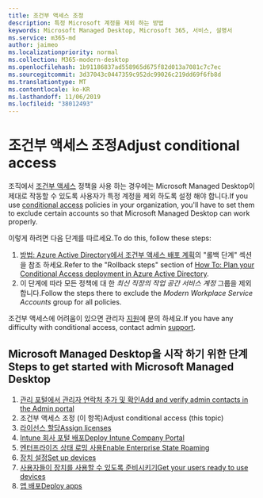```yaml
---
title: 조건부 액세스 조정
description: 특정 Microsoft 계정을 제외 하는 방법
keywords: Microsoft Managed Desktop, Microsoft 365, 서비스, 설명서
ms.service: m365-md
author: jaimeo
ms.localizationpriority: normal
ms.collection: M365-modern-desktop
ms.openlocfilehash: 1b91186837ad558965d675f82d013a7081c7c7ec
ms.sourcegitcommit: 3d37043c0447359c952dc99026c219dd69f6fb8d
ms.translationtype: MT
ms.contentlocale: ko-KR
ms.lasthandoff: 11/06/2019
ms.locfileid: "38012493"
---
```

# <a name="adjust-conditional-access"></a><span data-ttu-id="09ba1-104">조건부 액세스 조정</span><span class="sxs-lookup"><span data-stu-id="09ba1-104">Adjust conditional access</span></span>

<span data-ttu-id="09ba1-105">조직에서 [조건부 액세스](https://docs.microsoft.com/azure/active-directory/conditional-access/overview) 정책을 사용 하는 경우에는 Microsoft Managed Desktop이 제대로 작동할 수 있도록 사용자가 특정 계정을 제외 하도록 설정 해야 합니다.</span><span class="sxs-lookup"><span data-stu-id="09ba1-105">If you use [conditional access](https://docs.microsoft.com/azure/active-directory/conditional-access/overview) policies in your organization, you'll have to set them to exclude certain accounts so that Microsoft Managed Desktop can work properly.</span></span>

<span data-ttu-id="09ba1-106">이렇게 하려면 다음 단계를 따르세요.</span><span class="sxs-lookup"><span data-stu-id="09ba1-106">To do this, follow these steps:</span></span>

1. <span data-ttu-id="09ba1-107">[방법: Azure Active Directory에서 조건부 액세스 배포 계획](https://docs.microsoft.com/azure/active-directory/conditional-access/plan-conditional-access#rollback-steps)의 "롤백 단계" 섹션을 참조 하세요.</span><span class="sxs-lookup"><span data-stu-id="09ba1-107">Refer to the "Rollback steps" section of [How To: Plan your Conditional Access deployment in Azure Active Directory](https://docs.microsoft.com/azure/active-directory/conditional-access/plan-conditional-access#rollback-steps).</span></span>
2. <span data-ttu-id="09ba1-108">이 단계에 따라 모든 정책에 대 한 *최신 직장의 작업 공간 서비스 계정* 그룹을 제외 합니다.</span><span class="sxs-lookup"><span data-stu-id="09ba1-108">Follow the steps there to exclude the *Modern Workplace Service Accounts* group for all policies.</span></span>


<span data-ttu-id="09ba1-109">조건부 액세스에 어려움이 있으면 관리자 [지원](../working-with-managed-desktop/admin-support.md)에 문의 하세요.</span><span class="sxs-lookup"><span data-stu-id="09ba1-109">If you have any difficulty with conditional access, contact admin [support](../working-with-managed-desktop/admin-support.md).</span></span>

## <a name="steps-to-get-started-with-microsoft-managed-desktop"></a><span data-ttu-id="09ba1-110">Microsoft Managed Desktop을 시작 하기 위한 단계</span><span class="sxs-lookup"><span data-stu-id="09ba1-110">Steps to get started with Microsoft Managed Desktop</span></span>

1. [<span data-ttu-id="09ba1-111">관리 포털에서 관리자 연락처 추가 및 확인</span><span class="sxs-lookup"><span data-stu-id="09ba1-111">Add and verify admin contacts in the Admin portal</span></span>](add-admin-contacts.md)
2. <span data-ttu-id="09ba1-112">조건부 액세스 조정 (이 항목)</span><span class="sxs-lookup"><span data-stu-id="09ba1-112">Adjust conditional access (this topic)</span></span>
3. [<span data-ttu-id="09ba1-113">라이선스 할당</span><span class="sxs-lookup"><span data-stu-id="09ba1-113">Assign licenses</span></span>](assign-licenses.md)
4. [<span data-ttu-id="09ba1-114">Intune 회사 포털 배포</span><span class="sxs-lookup"><span data-stu-id="09ba1-114">Deploy Intune Company Portal</span></span>](company-portal.md)
5. [<span data-ttu-id="09ba1-115">엔터프라이즈 상태 로밍 사용</span><span class="sxs-lookup"><span data-stu-id="09ba1-115">Enable Enterprise State Roaming</span></span>](enterprise-state-roaming.md)
6. [<span data-ttu-id="09ba1-116">장치 설정</span><span class="sxs-lookup"><span data-stu-id="09ba1-116">Set up devices</span></span>](set-up-devices.md)
7. [<span data-ttu-id="09ba1-117">사용자들이 장치를 사용할 수 있도록 준비시키기</span><span class="sxs-lookup"><span data-stu-id="09ba1-117">Get your users ready to use devices</span></span>](get-started-devices.md)
8. [<span data-ttu-id="09ba1-118">앱 배포</span><span class="sxs-lookup"><span data-stu-id="09ba1-118">Deploy apps</span></span>](deploy-apps.md)